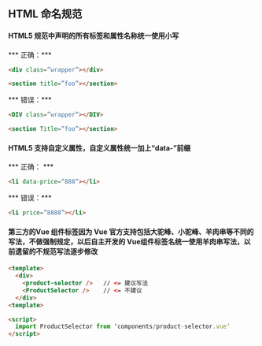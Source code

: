 ## HTML 命名规范

#### HTML5 规范中声明的所有标签和属性名称统一使用小写

*** 正确：***

```html
<div class=”wrapper”></div>
```
```html 
<section title=”foo”></section>
```

*** 错误：*** 

```html
<DIV class=”wrapper”></DIV> 
```
```html
<section Title=”foo”></section>
```

#### HTML5 支持自定义属性，自定义属性统一加上“data-”前缀

*** 正确： ***

```html 
<li data-price=“888”></li>
```

*** 错误：***
```html
<li price=”8888”></li>
```

#### 第三方的Vue 组件标签因为 Vue 官方支持包括大驼峰、小驼峰、羊肉串等不同的写法，不做强制规定，以后自主开发的 Vue组件标签名统一使用羊肉串写法，以前遗留的不规范写法逐步修改

```html
<template>
  <div>
    <product-selector />   // <= 建议写法
    <ProductSelector />    // <= 不建议
  </div>
<template>

<script>
  import ProductSelector from ‘components/product-selector.vue’
</script>
```